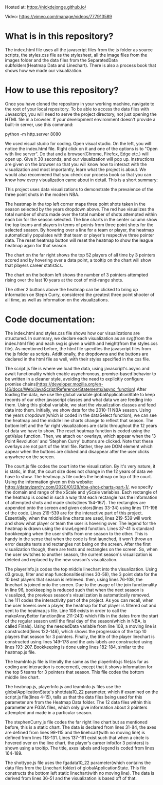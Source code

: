 Hosted at: https://nickdejonge.github.io/

Video: https://vimeo.com/manage/videos/777913589

# What is in this repository?

The index.html file uses all the javascript files from the js folder as source scripts, the 
styles.css file as the stylesheet, all the image files from the images folder and the data files
from the SeparatedData subfolders(Heatmap Data and Linechart). There is also a process book that shows how we made our visualization. 

# How to use this repository?

Once you have cloned the repository in your working machine, navigate to the root of your 
local repository. To be able to access the data files with Javascript, you will need to 
serve the project directory, not just opening the HTML file in a browser. If your development environment doesn't provide a built-in server, use this command:

python -m http.server 8080

We used visual studio for coding. Open visual studio. On the left, you will notice the 
index.html file. Right click on it and one of the options is to "Open with live server".
Do that and a browser(Chrome, Firefox, Edge etc.) will open up. Give it 30 seconds, and 
our visualization will pop up. Instructions are given on the browser so that you will know
how to interact with the visualization and most importantly, learn what the project is about.
We would also recommend that you check our process book so that you can know how every
visualization came about in detail. This is a short summary:

This project uses data visualizations to demonstrate the prevalence of the three point shots in the modern NBA.

The heatmap in the top left corner maps three point shots taken in the season selected by the years dropdown above. The red hue visualizes the total number of shots made over the total number of shots attempted within each bin for the season selected. The line charts in the center column show the top teams and players in terms of points from three point shots for the selected season. By hovering over a line for a team or player, the heatmap automatically populates with that team or player's respective three pointer data. The reset heatmap button will reset the heatmap to show the league heatmap again for that season.

The chart on the far right shows the top 52 players of all time by 3 pointers scored and by hovering over a data point, a tooltip on the chart will show that players career statistics.

The chart on the bottom left shows the number of 3 pointers attempted rising over the last 10 years at the cost of mid-range shots.

The other 2 buttons above the heatmap can be clicked to bring up information on Steph Curry, considered the greatest three point shooter of all time, as well as information on the visualizations.

# Code documentation:

The index.html and styles.css file shows how our visualizations are structured. In summary, we declare each visualization as an svg(from the index.html file) and each svg is given a width and height(from the styles.css file). As mentioned before, the html file specifies the javascript files from the js folder as scripts. Additionally, the dropdowns and the buttons are declared in the html file as well, with their styles specified in the css file.

The script.js file is where we load the data, using javascript's async and await functionality which enable asynchronous, promise-based behavior to be written in a cleaner style, avoiding the need to explicitly configure promise chains(https://developer.mozilla.org/en-US/docs/Web/JavaScript/Reference/Statements/async_function).After loading the data, we use the global variable globalApplicationState to keep records of our other javascript classes and what data we are feeding into them. Using this global variable, we start the visualization classes and feed data into them. Initially, we show data for the 2010-11 NBA season. Using the years dropdown(which is coded in the dataSelect function), we can see the heatmap and the middle line charts change to reflect that season. The bottom left and the far right visualizations are static throughout the 12 years of data we have to show. The reset heatmap function is coded using the getValue function. Then, we attach our overlays, which appear when the '3 Point Revolution' and 'Stephen Curry' buttons are clicked. Note that these overlays are not part of the html file. Rather, they are DOM element which appear when the buttons are clicked and disappear after the user clicks anywhere on the screen. 

The court.js file codes the court into the visualization. By it's very nature, it is static, in that, the court size does not change in the 12 years of data we have to show. The heatmap.js file codes the heatmap on top of the court. Using the information given on this website: https://datavizardry.com/2020/01/28/nba-shot-charts-part-1/, we specify the domain and range of the xScale and yScale variables. Each rectangle of the heatmap is coded in such a way that each rectangle has the information of attempted shots and made shots(lines 154-167). The rectangles are appended onto the screen and given colors(lines 33-34) using lines 171-198 of the code. Lines 219-539 are for the interactive part of this project. Essentially, when the middle line charts are used, lines 219-539 will work and show what player or team the user is hovering over. The legend for the heatmap is drawn using the drawLegend function. Lines 37-41 is standard bookkeeping when the user shifts from one season to the other. This is handy in the sense that when the code is first launched, it won't throw an error despite texts and rectangles not being on the screen. After the first visualization though, there are texts and rectangles on the screen. So, when the user switches to another season, the current season's visualization is deleted and replaced by the new season's visualization.

The playerInfo.js codes the top middle linechart into the visualization. Using d3.group, filter and map functionalities(lines 30-59), the 3 point data for the 10 best players that season is retrieved. then, using lines 76-108, the linechart is joined onto the screen. Due to the usage of the join functionality in line 96, bookkeeping is reduced such that when the next season is visualized, the previous season's visualization is automatically removed. Line 111 codes the interactivity part of the project. As you can recall, when the user hovers over a player, the heatmap for that player is filtered out and sent to the heatmap.js file. Line 108 exists in order to call the makeArrayBetter function(line 211-243) which fills in the dates from the start of the regular season until the final day of the season(which in NBA, is called Finals). Using the neededData variable from line 108, a moving line is constructed(lines 122-146), which shows the progression of the top 10 players that season for 3 pointers. Finally, the title of the player linechart is constructed using lines 149-178 and the axis labels are constructed using lines 193-207. Bookkeeping is done using lines 182-184, similar to the heatmap.js file.

The teamInfo.js file is literally the same as the playerInfo.js file(as far as coding and interaction is concerned), except that it shows information for the top 5 teams for 3 pointers that season. This file codes the bottom middle line chart.

The heatmap.js, playerInfo.js and teamInfo.js files use the globalApplicationState's shotdata10_22 parameter, which if examined on the script.js file(lines 4-15), tells us that the data files being used for this parameter are from the Heatmap Data folder. The 12 data files within this parameter are FG3A files, which only give information about 3 pointers attempted and made in a particular season.

The stephenCurry.js file codes the far right line chart but as mentioned before, this is a static chart. The data is declared from lines 31-84, the axes are defined from lines 99-115 and the linehcart(with no moving line) is defined from lines 118-131. Lines 137-161 exist such that when a circle is hovered over on the line chart, the player's career info(for 3 pointers) is shown using a tooltip. The title, axes labels and legend is coded from lines 164-189.

The shottype.js file uses the fgadata10_22 parameter(which contains the data files from the Linechart folder) of globalApplicationState. This file constructs the bottom left static linechart(with no moving line). The data is derived from lines 36-51 and the visualization is based off of that.








